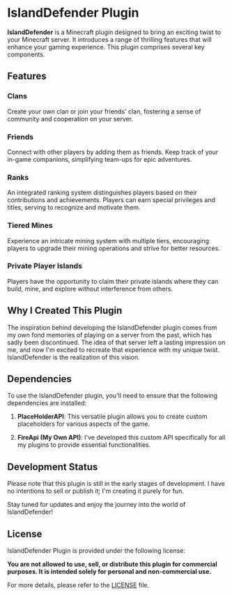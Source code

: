 # IslandDefender Plugin

**IslandDefender** is a Minecraft plugin designed to bring an exciting twist to your Minecraft server. It introduces a range of thrilling features that will enhance your gaming experience. This plugin comprises several key components.

## Features

### Clans
Create your own clan or join your friends' clan, fostering a sense of community and cooperation on your server.

### Friends
Connect with other players by adding them as friends. Keep track of your in-game companions, simplifying team-ups for epic adventures.

### Ranks
An integrated ranking system distinguishes players based on their contributions and achievements. Players can earn special privileges and titles, serving to recognize and motivate them.

### Tiered Mines
Experience an intricate mining system with multiple tiers, encouraging players to upgrade their mining operations and strive for better resources.

### Private Player Islands
Players have the opportunity to claim their private islands where they can build, mine, and explore without interference from others.

## Why I Created This Plugin

The inspiration behind developing the IslandDefender plugin comes from my own fond memories of playing on a server from the past, which has sadly been discontinued. The idea of that server left a lasting impression on me, and now I'm excited to recreate that experience with my unique twist. IslandDefender is the realization of this vision.

## Dependencies

To use the IslandDefender plugin, you'll need to ensure that the following dependencies are installed:

1. **PlaceHolderAPI**: This versatile plugin allows you to create custom placeholders for various aspects of the game.

2. **FireApi (My Own API)**: I've developed this custom API specifically for all my plugins to provide essential functionalities.

## Development Status

Please note that this plugin is still in the early stages of development. I have no intentions to sell or publish it; I'm creating it purely for fun.

Stay tuned for updates and enjoy the journey into the world of IslandDefender!

## License

IslandDefender Plugin is provided under the following license:

**You are not allowed to use, sell, or distribute this plugin for commercial purposes. It is intended solely for personal and non-commercial use.**

For more details, please refer to the [LICENSE](LICENSE) file.
